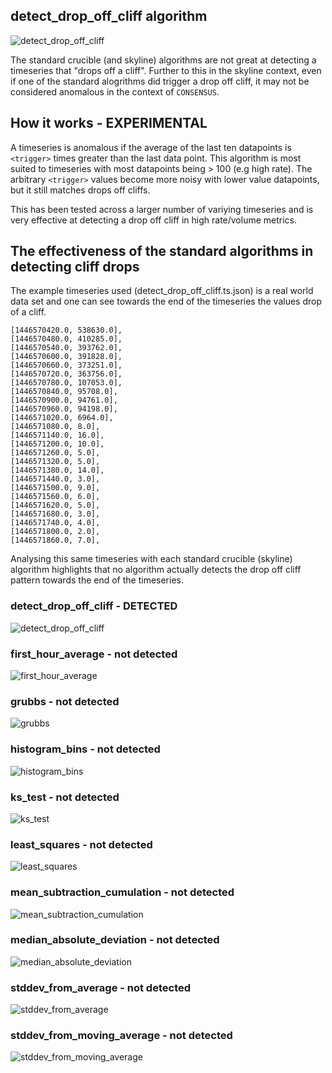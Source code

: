 ## detect_drop_off_cliff algorithm

![detect_drop_off_cliff](https://github.com/earthgecko/crucible/blob/detect_drop_off_cliff-ts/examples/detect_drop_off_cliff/detect_drop_off_cliff.detect_drop_off_cliff.ts.json.png?raw=true)

The standard crucible (and skyline) algorithms are not great at detecting a
timeseries that "drops off a cliff".  Further to this in the skyline context,
even if one of the standard alogrithms did trigger a drop off cliff, it may not
be considered anomalous in the context of `CONSENSUS`.

## How it works - EXPERIMENTAL

A timeseries is anomalous if the average of the last ten datapoints is `<trigger>`
times greater than the last data point.  This algorithm is most suited to
timeseries with most datapoints being > 100 (e.g high rate).  The arbitrary
`<trigger>` values become more noisy with lower value datapoints, but it still
matches drops off cliffs.

This has been tested across a larger number of variying timeseries and is very 
effective at detecting a drop off cliff in high rate/volume metrics.

## The effectiveness of the standard algorithms in detecting cliff drops

The example timeseries used (detect_drop_off_cliff.ts.json) is a real world data set and one can see towards the end of the timeseries the values drop of a cliff.

```
[1446570420.0, 538630.0],
[1446570480.0, 410285.0],
[1446570540.0, 393762.0],
[1446570600.0, 391828.0],
[1446570660.0, 373251.0],
[1446570720.0, 363756.0],
[1446570780.0, 107053.0],
[1446570840.0, 95708.0],
[1446570900.0, 94761.0],
[1446570960.0, 94198.0],
[1446571020.0, 6964.0],
[1446571080.0, 8.0],
[1446571140.0, 16.0],
[1446571200.0, 10.0],
[1446571260.0, 5.0],
[1446571320.0, 5.0],
[1446571380.0, 14.0],
[1446571440.0, 3.0],
[1446571500.0, 9.0],
[1446571560.0, 6.0],
[1446571620.0, 5.0],
[1446571680.0, 3.0],
[1446571740.0, 4.0],
[1446571800.0, 2.0],
[1446571860.0, 7.0],
```

Analysing this same timeseries with each standard crucible (skyline) algorithm 
highlights that no algorithm actually detects the drop off cliff pattern towards 
the end of the timeseries.

### detect_drop_off_cliff - __DETECTED__

![detect_drop_off_cliff](https://github.com/earthgecko/crucible/blob/detect_drop_off_cliff-ts/examples/detect_drop_off_cliff/detect_drop_off_cliff.detect_drop_off_cliff.ts.json.png?raw=true)

### first_hour_average - not detected

![first_hour_average](https://github.com/earthgecko/crucible/blob/detect_drop_off_cliff-ts/examples/detect_drop_off_cliff/first_hour_average.detect_drop_off_cliff.ts.json.png?raw=true)

### grubbs - not detected

![grubbs](https://github.com/earthgecko/crucible/blob/detect_drop_off_cliff-ts/examples/detect_drop_off_cliff/grubbs.detect_drop_off_cliff.ts.json.png?raw=true)

### histogram_bins - not detected

![histogram_bins](https://github.com/earthgecko/crucible/blob/detect_drop_off_cliff-ts/examples/detect_drop_off_cliff/histogram_bins.detect_drop_off_cliff.ts.json.png?raw=true)

### ks_test - not detected

![ks_test](https://github.com/earthgecko/crucible/blob/detect_drop_off_cliff-ts/examples/detect_drop_off_cliff/ks_test.detect_drop_off_cliff.ts.json.png?raw=true)

### least_squares - not detected

![least_squares](https://github.com/earthgecko/crucible/blob/detect_drop_off_cliff-ts/examples/detect_drop_off_cliff/least_squares.detect_drop_off_cliff.ts.json.png?raw=true)

### mean_subtraction_cumulation - not detected

![mean_subtraction_cumulation](https://github.com/earthgecko/crucible/blob/detect_drop_off_cliff-ts/examples/detect_drop_off_cliff/mean_subtraction_cumulation.detect_drop_off_cliff.ts.json.png?raw=true)

### median_absolute_deviation - not detected

![median_absolute_deviation](https://github.com/earthgecko/crucible/blob/detect_drop_off_cliff-ts/examples/detect_drop_off_cliff/median_absolute_deviation.detect_drop_off_cliff.ts.json.png?raw=true)

### stddev_from_average - not detected

![stddev_from_average](https://github.com/earthgecko/crucible/blob/detect_drop_off_cliff-ts/examples/detect_drop_off_cliff/stddev_from_average.detect_drop_off_cliff.ts.json.png?raw=true)

### stddev_from_moving_average - not detected

![stddev_from_moving_average](https://github.com/earthgecko/crucible/blob/detect_drop_off_cliff-ts/examples/detect_drop_off_cliff/stddev_from_moving_average.detect_drop_off_cliff.ts.json.png?raw=true)

